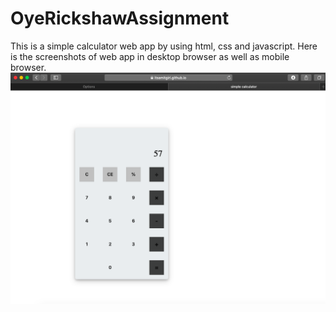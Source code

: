 # OyeRickshawAssignment

This is a simple calculator web app by using html, css and javascript.
Here is the screenshots of web app in desktop browser as well as mobile browser.
![Alt text](https://github.com/itsAmitGiri/OyeRickshawAssignment/blob/main/desktop.png?raw=true)

